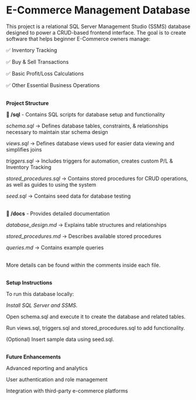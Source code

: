 # E-Commerce Management Database
This project is a relational SQL Server Management Studio (SSMS) database designed to power a CRUD-based frontend interface. The goal is to create software that helps beginner E-Commerce owners manage:

✅ Inventory Tracking

✅ Buy & Sell Transactions

✅ Basic Profit/Loss Calculations

✅ Other Essential Business Operations<br><br>


**Project Structure**

**📂 /sql** - Contains SQL scripts for database setup and functionality

*schema.sql* → Defines database tables, constraints, & relationships necessary to maintain star schema design

*views.sql* → Defines database views used for easier data viewing and simplifies joins

*triggers.sql* → Includes triggers for automation, creates custom P/L & Inventory Tracking

*stored_procedures.sql* → Contains stored procedures for CRUD operations, as well as guides to using the system<br>

*seed.sql* → Contains seed data for database testing<br><br>

**📂 /docs** - Provides detailed documentation

*database_design.md* → Explains table structures and relationships

*stored_procedures.md* → Describes available stored procedures

*queries.md* → Contains example queries<br><br>

More details can be found within the comments inside each file.<br><br>

**Setup Instructions**

To run this database locally:

*Install SQL Server and SSMS.*

Open schema.sql and execute it to create the database and related tables.

Run views.sql, triggers.sql and stored_procedures.sql to add functionality.

(Optional) Insert sample data using seed.sql.<br><br>

**Future Enhancements**

Advanced reporting and analytics

User authentication and role management

Integration with third-party e-commerce platforms


